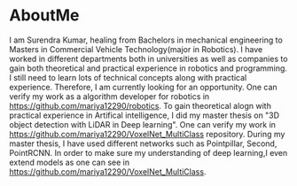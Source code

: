 # AboutMe
I am Surendra Kumar, healing from Bachelors in mechanical engineering to Masters in Commercial Vehicle Technology(major in Robotics). I have worked in different departments both in universities as well as companies to gain both theoretical and practical experience in robotics and programming. I still need to learn lots  of technical concepts along with practical experience. Therefore, I am currently looking for an opportunity. One can verify my work as a algorithm developer for robotics in https://github.com/mariya12290/robotics. To gain theoretical alogn with practical experience in Artifical intelligence, I did my master thesis on "3D object detection with LiDAR in Deep learning". One can verify my work in https://github.com/mariya12290/VoxelNet_MultiClass repository. During my master thesis, I have used different networks such as Pointpillar, Second, PointRCNN. In order to make sure my understanding of deep learning,I even extend models as one can see in https://github.com/mariya12290/VoxelNet_MultiClass. 
